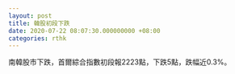 ```yaml
---
layout: post
title: 韓股初段下跌
date: 2020-07-22 08:07:30.000000000 +08:00
categories: rthk
---
```


南韓股市下跌，首爾綜合指數初段報2223點，下跌5點，跌幅近0.3%。

